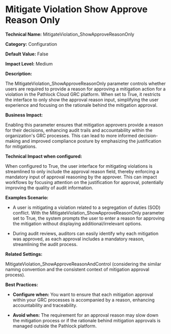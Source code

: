 # Mitigate Violation Show Approve Reason Only

**Technical Name:** MitigateViolation_ShowApproveReasonOnly

**Category:** Configuration

**Default Value:** False

**Impact Level:** Medium

**Description:**

The MitigateViolation_ShowApproveReasonOnly parameter controls whether users are required to provide a reason for approving a mitigation action for a violation in the Pathlock Cloud GRC platform. When set to True, it restricts the interface to only show the approval reason input, simplifying the user experience and focusing on the rationale behind the mitigation approval.

**Business Impact:**

Enabling this parameter ensures that mitigation approvers provide a reason for their decisions, enhancing audit trails and accountability within the organization's GRC processes. This can lead to more informed decision-making and improved compliance posture by emphasizing the justification for mitigations.

**Technical Impact when configured:**

When configured to True, the user interface for mitigating violations is streamlined to only include the approval reason field, thereby enforcing a mandatory input of approval reasoning by the approver. This can impact workflows by focusing attention on the justification for approval, potentially improving the quality of audit information.

**Examples Scenario:**

- A user is mitigating a violation related to a segregation of duties (SOD) conflict. With the MitigateViolation_ShowApproveReasonOnly parameter set to True, the system prompts the user to enter a reason for approving the mitigation without displaying additional/irrelevant options.
  
- During audit reviews, auditors can easily identify why each mitigation was approved, as each approval includes a mandatory reason, streamlining the audit process.

**Related Settings:** 

MitigateViolation_ShowApproveReasonAndControl (considering the similar naming convention and the consistent context of mitigation approval process).

**Best Practices:** 

- **Configure when:** You want to ensure that each mitigation approval within your GRC processes is accompanied by a reason, enhancing accountability and traceability.
  
- **Avoid when:** The requirement for an approval reason may slow down the mitigation process or if the rationale behind mitigation approvals is managed outside the Pathlock platform.